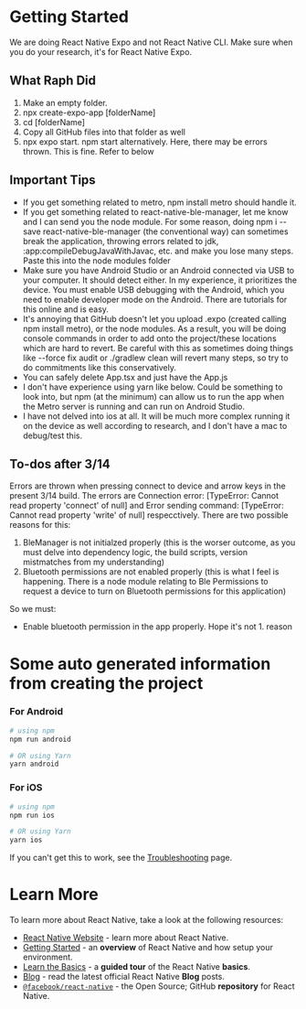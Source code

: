 # Getting Started

We are doing React Native Expo and not React Native CLI. Make sure when you do your research, it's for React Native Expo.

## What Raph Did
1. Make an empty folder.
2. npx create-expo-app [folderName]
3. cd [folderName]
4. Copy all GitHub files into that folder as well
5. npx expo start. npm start alternatively. Here, there may be errors thrown. This is fine. Refer to below

## Important Tips
- If you get something related to metro, npm install metro should handle it.
- If you get something related to react-native-ble-manager, let me know and I can send you the node module. For some reason, doing npm i --save react-native-ble-manager (the conventional way) can sometimes break the application, throwing errors related to jdk, :app:compileDebugJavaWithJavac, etc. and make you lose many steps. Paste this into the node modules folder
- Make sure you have Android Studio or an Android connected via USB to your computer. It should detect either. In my experience, it prioritizes the device. You must enable USB debugging with the Android, which you need to enable developer mode on the Android. There are tutorials for this online and is easy.
- It's annoying that GitHub doesn't let you upload .expo (created calling npm install metro), or the node modules. As a result, you will be doing console commands in order to add onto the project/these locations which are hard to revert. Be careful with this as sometimes doing things like --force fix audit or ./gradlew clean will revert many steps, so try to do commitments like this conservatively.
- You can safely delete App.tsx and just have the App.js
- I don't have experience using yarn like below. Could be something to look into, but npm (at the minimum) can allow us to run the app when the Metro server is running and can run on Android Studio.
- I have not delved into ios at all. It will be much more complex running it on the device as well according to research, and I don't have a mac to debug/test this.

## To-dos after 3/14
Errors are thrown when pressing connect to device and arrow keys in the present 3/14 build. The errors are Connection error: [TypeError: Cannot read property 'connect' of null] and Error sending command: [TypeError: Cannot read property 'write' of null] respecctively.
There are two possible reasons for this:
1. BleManager is not initialzed properly (this is the worser outcome, as you must delve into dependency logic, the build scripts, version mistmatches from my understanding)
2. Bluetooth permissions are not enabled properly (this is what I feel is happening. There is a node module relating to Ble Permissions to request a device to turn on Bluetooth permissions for this application)

So we must:
- Enable bluetooth permission in the app properly. Hope it's not 1. reason


# Some auto generated information from creating the project

### For Android

```bash
# using npm
npm run android

# OR using Yarn
yarn android
```

### For iOS

```bash
# using npm
npm run ios

# OR using Yarn
yarn ios
```

If you can't get this to work, see the [Troubleshooting](https://reactnative.dev/docs/troubleshooting) page.

# Learn More

To learn more about React Native, take a look at the following resources:

- [React Native Website](https://reactnative.dev) - learn more about React Native.
- [Getting Started](https://reactnative.dev/docs/environment-setup) - an **overview** of React Native and how setup your environment.
- [Learn the Basics](https://reactnative.dev/docs/getting-started) - a **guided tour** of the React Native **basics**.
- [Blog](https://reactnative.dev/blog) - read the latest official React Native **Blog** posts.
- [`@facebook/react-native`](https://github.com/facebook/react-native) - the Open Source; GitHub **repository** for React Native.
